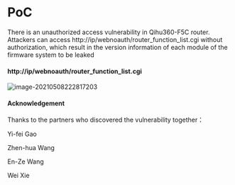 # PoC

There is an unauthorized access vulnerability in Qihu360-F5C router. Attackers can access http://ip/webnoauth/router_function_list.cgi without authorization, which result in the version information of each module of the firmware system to be leaked

#### http://ip/webnoauth/router_function_list.cgi

![image-20210508222817203](./image-20210508222817203.png)







#### Acknowledgement

Thanks to the partners who discovered the vulnerability together：

Yi-fei Gao

Zhen-hua Wang

En-Ze Wang

Wei Xie